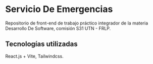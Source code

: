 # Servicio De Emergencias

Repositorio de front-end de trabajo práctico integrador de la materia Desarrollo De Software, comisión S31 UTN - FRLP.

## Tecnologías utilizadas

React.js + Vite, Tailwindcss.
